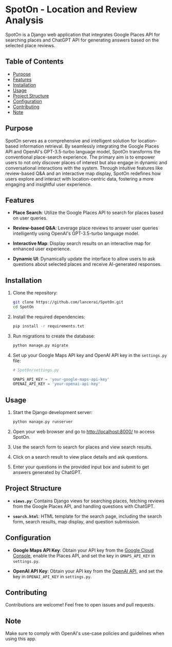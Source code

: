 # SpotOn - Location and Review Analysis

SpotOn is a Django web application that integrates Google Places API for searching places and ChatGPT API for generating answers based on the selected place reviews.

## Table of Contents

- [Purpose](#purpose)
- [Features](#features)
- [Installation](#installation)
- [Usage](#usage)
- [Project Structure](#project-structure)
- [Configuration](#configuration)
- [Contributing](#contributing)
- [Note](#note)

## Purpose

SpotOn serves as a comprehensive and intelligent solution for location-based information retrieval. By seamlessly integrating the Google Places API and OpenAI's GPT-3.5-turbo language model, SpotOn transforms the conventional place-search experience. The primary aim is to empower users to not only discover places of interest but also engage in dynamic and conversational interactions with the system. Through intuitive features like review-based Q&A and an interactive map display, SpotOn redefines how users explore and interact with location-centric data, fostering a more engaging and insightful user experience.

## Features

- **Place Search**: Utilize the Google Places API to search for places based on user queries.

- **Review-based Q&A**: Leverage place reviews to answer user queries intelligently using OpenAI's GPT-3.5-turbo language model.

- **Interactive Map**: Display search results on an interactive map for enhanced user experience.

- **Dynamic UI**: Dynamically update the interface to allow users to ask questions about selected places and receive AI-generated responses.

## Installation

1. Clone the repository:

    ```bash
    git clone https://github.com/lancerai/SpotOn.git
    cd SpotOn
    ```

2. Install the required dependencies:

    ```bash
    pip install -r requirements.txt
    ```

3. Run migrations to create the database:

    ```bash
    python manage.py migrate
    ```

4. Set up your Google Maps API key and OpenAI API key in the `settings.py` file:

    ```python
    # SpotOn/settings.py

    GMAPS_API_KEY = 'your-google-maps-api-key'
    OPENAI_API_KEY = 'your-openai-api-key'
    ```

## Usage

1. Start the Django development server:

    ```bash
    python manage.py runserver
    ```

2. Open your web browser and go to [http://localhost:8000/](http://localhost:8000/) to access SpotOn.

3. Use the search form to search for places and view search results.

4. Click on a search result to view place details and ask questions.

5. Enter your questions in the provided input box and submit to get answers generated by ChatGPT.

## Project Structure

- **`views.py`**: Contains Django views for searching places, fetching reviews from the Google Places API, and handling questions with ChatGPT.

- **`search.html`**: HTML template for the search page, including the search form, search results, map display, and question submission.

## Configuration

- **Google Maps API Key**: Obtain your API key from the [Google Cloud Console](https://console.cloud.google.com/), enable the Places API, and set the key in `GMAPS_API_KEY` in `settings.py`.

- **OpenAI API Key**: Obtain your API key from the [OpenAI API](https://beta.openai.com/signup/), and set the key in `OPENAI_API_KEY` in `settings.py`.

## Contributing
Contributions are welcome! Feel free to open issues and pull requests.

## Note

Make sure to comply with OpenAI's use-case policies and guidelines when using this app.
